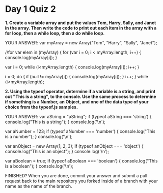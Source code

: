 # Day 1 Quiz 2

**1. Create a variable array and put the values Tom, Harry, Sally, and Janet in the array. Then write the code to print out each item in the array with a for loop, then a while loop, then a do while loop.**

YOUR ANSWER:
var myArray = new Array("Tom", "Harry", "Sally", "Janet");

//for var elem in (myArray) {
for (var i = 0; i < myArray.length; i++) {
      console.log(myArray[i]);
}

var i = 0;
while (i<myArray.length) {
  console.log(myArray[i]);
  i++;
}

i = 0;
do {
  if (null != myArray[i]) {
    console.log(myArray[i]);
  }
  i++;
} while (i<myArray.length);

**2. Using the typeof operator, determine if a variable is a string, and print out "This is a string", to the console. Use the same process to determine if something is a Number, an Object, and one of the data type of your choice from the typeof.js samples.**

YOUR ANSWER:
var aString = "aString";
if (typeof aString === 'string') {
  console.log("This is a string");
}
console.log('\n');


var aNumber = 123;
if (typeof aNumber === 'number') {
  console.log("This is a number");
}
console.log('\n');

var anObject = new Array(1, 2, 3);
if (typeof anObject === 'object') {
  console.log("This is an object");
}
console.log('\n');

var aBoolean = true;
if (typeof aBoolean === 'boolean') {
  console.log("This is a boolean");
}
console.log('\n');

FINISHED? When you are done, commit your answer and submit a pull request back to the main repository you forked inside of a branch with your name as the name of the branch.
